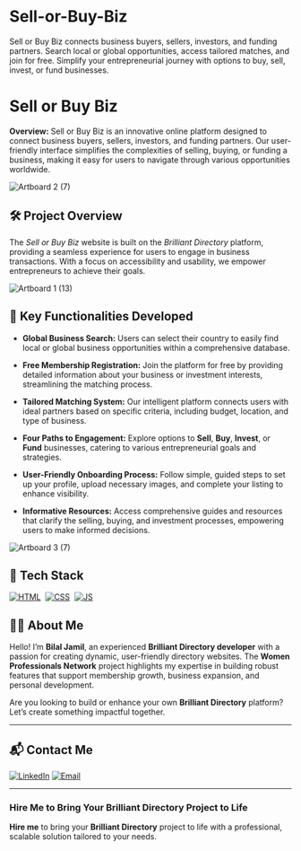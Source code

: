 # Sell-or-Buy-Biz
Sell or Buy Biz connects business buyers, sellers, investors, and funding partners. Search local or global opportunities, access tailored matches, and join for free. Simplify your entrepreneurial journey with options to buy, sell, invest, or fund businesses.
# Sell or Buy Biz

**Overview:**
Sell or Buy Biz is an innovative online platform designed to connect business buyers, sellers, investors, and funding partners. Our user-friendly interface simplifies the complexities of selling, buying, or funding a business, making it easy for users to navigate through various opportunities worldwide.

![Artboard 2 (7)](https://github.com/user-attachments/assets/f42e7101-a636-46e9-a819-4347045c535a)

## 🛠 Project Overview

The *Sell or Buy Biz* website is built on the *Brilliant Directory* platform, providing a seamless experience for users to engage in business transactions. With a focus on accessibility and usability, we empower entrepreneurs to achieve their goals.

![Artboard 1 (13)](https://github.com/user-attachments/assets/6e31a52f-5dad-407d-992e-96bbe1871177)

## 🚀 Key Functionalities Developed

- **Global Business Search:** Users can select their country to easily find local or global business opportunities within a comprehensive database.

- **Free Membership Registration:** Join the platform for free by providing detailed information about your business or investment interests, streamlining the matching process.

- **Tailored Matching System:** Our intelligent platform connects users with ideal partners based on specific criteria, including budget, location, and type of business.

- **Four Paths to Engagement:** Explore options to **Sell**, **Buy**, **Invest**, or **Fund** businesses, catering to various entrepreneurial goals and strategies.

- **User-Friendly Onboarding Process:** Follow simple, guided steps to set up your profile, upload necessary images, and complete your listing to enhance visibility.

- **Informative Resources:** Access comprehensive guides and resources that clarify the selling, buying, and investment processes, empowering users to make informed decisions.


![Artboard 3 (7)](https://github.com/user-attachments/assets/d4e5d4be-2f01-4fd3-8c3d-589da4a927de)

## 📌 Tech Stack
[![HTML](https://img.shields.io/badge/html5%20-%23E34F26.svg?&style=for-the-badge&logo=html5&logoColor=white)](https://github.com/yourusername/Baby-Support-Services/search?l=html)&nbsp;
[![CSS](https://img.shields.io/badge/css3%20-%231572B6.svg?&style=for-the-badge&logo=css3&logoColor=white)](https://github.com/yourusername/Baby-Support-Services/search?l=css)&nbsp;
[![JS](https://img.shields.io/badge/javascript%20-%23323330.svg?&style=for-the-badge&logo=javascript&logoColor=%23F7DF1E)](https://github.com/yourusername/Baby-Support-Services/search?l=javascript)


## 👨‍💻 About Me

Hello! I’m **Bilal Jamil**, an experienced **Brilliant Directory developer** with a passion for creating dynamic, user-friendly directory websites. The **Women Professionals Network** project highlights my expertise in building robust features that support membership growth, business expansion, and personal development.

Are you looking to build or enhance your own **Brilliant Directory** platform? Let’s create something impactful together.

---

## 📬 Contact Me

[![LinkedIn](https://img.shields.io/badge/LinkedIn-Connect-blue?style=for-the-badge&logo=linkedin)](https://www.linkedin.com/in/sajid-jameel-721256178/)
[![Email](https://img.shields.io/badge/Email-Contact%20Me-orange?style=for-the-badge&logo=gmail)](mailto:sajidjamil.met@gmail.com)

---



### **Hire Me to Bring Your Brilliant Directory Project to Life**

**Hire me** to bring your **Brilliant Directory** project to life with a professional, scalable solution tailored to your needs.

